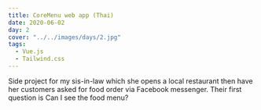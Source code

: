 ```yaml
---
title: CoreMenu web app (Thai)
date: 2020-06-02
day: 2
cover: "../../images/days/2.jpg"
tags:
  - Vue.js
  - Tailwind.css
---
```


Side project for my sis-in-law which she opens a local restaurant then have her customers asked for food order via Facebook messenger. Their first question is Can I see the food menu?
